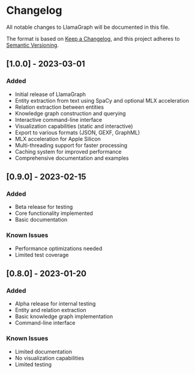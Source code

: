 # Changelog

All notable changes to LlamaGraph will be documented in this file.

The format is based on [Keep a Changelog](https://keepachangelog.com/en/1.0.0/),
and this project adheres to [Semantic Versioning](https://semver.org/spec/v2.0.0.html).

## [1.0.0] - 2023-03-01

### Added
- Initial release of LlamaGraph
- Entity extraction from text using SpaCy and optional MLX acceleration
- Relation extraction between entities
- Knowledge graph construction and querying
- Interactive command-line interface
- Visualization capabilities (static and interactive)
- Export to various formats (JSON, GEXF, GraphML)
- MLX acceleration for Apple Silicon
- Multi-threading support for faster processing
- Caching system for improved performance
- Comprehensive documentation and examples

## [0.9.0] - 2023-02-15

### Added
- Beta release for testing
- Core functionality implemented
- Basic documentation

### Known Issues
- Performance optimizations needed
- Limited test coverage

## [0.8.0] - 2023-01-20

### Added
- Alpha release for internal testing
- Entity and relation extraction
- Basic knowledge graph implementation
- Command-line interface

### Known Issues
- Limited documentation
- No visualization capabilities
- Limited testing 
